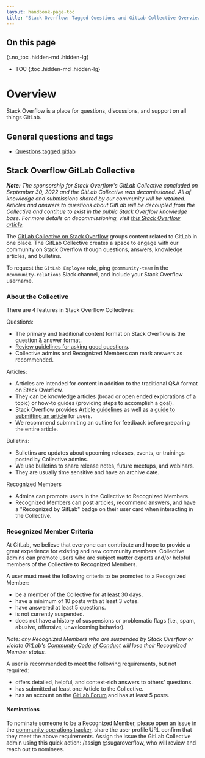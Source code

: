 ```yaml
---
layout: handbook-page-toc
title: "Stack Overflow: Tagged Questions and GitLab Collective Overview"
---
```


## On this page
{:.no_toc .hidden-md .hidden-lg}

- TOC
{:toc .hidden-md .hidden-lg}

# Overview

Stack Overflow is a place for questions, discussions, and support on all things GitLab.

## General questions and tags 

- [Questions tagged gitlab](https://stackoverflow.com/questions/tagged/gitlab)

## Stack Overflow GitLab Collective

***Note:** The sponsorship for Stack Overflow's GitLab Collective concluded on September 30, 2022 and the GitLab Collective was decomissioned. All of knowledge and submissions shared by our community will be retained. Articles and answers to questions about GitLab will be decoupled from the Collective and continue to exist in the public Stack Overflow knowledge base. For more details on decommissioning, visit [this Stack Overflow article](https://stackoverflow.com/help/collectives-decommissioned).*

The [GitLab Collective on Stack Overflow](https://stackoverflow.com/collectives/gitlab) groups content related to GitLab in one place. The GitLab Collective creates a space to engage with our community on Stack Overflow though questions, answers, knowledge articles, and bulletins.

To request the `GitLab Employee` role, ping `@community-team` in the `#community-relations` Slack channel, and include your Stack Overflow username.

### About the Collective

There are 4 features in Stack Overflow Collectives:  

Questions:
* The primary and traditional content format on Stack Overflow is the question & answer format.
* [Review guidelines for asking good questions](https://stackoverflow.com/help/how-to-ask).
* Collective admins and Recognized Members can mark answers as recommended.

Articles:
* Articles are intended for content in addition to the traditional Q&A format on Stack Overflow. 
* They can be knowledge articles (broad or open ended explorations of a topic) or how-to guides (providing steps to accomplish a goal).
* Stack Overflow provides [Article guidelines](https://stackoverflow.com/help/article-guidelines) as well as a [guide to submitting an article](https://stackoverflow.com/help/propose-article) for users. 
* We recommend submmiting an outline for feedback before preparing the entire article.

Bulletins:
* Bulletins are updates about upcoming releases, events, or trainings posted by Collective admins. 
* We use bulletins to share release notes, future meetups, and webinars.
* They are usually time sensitive and have an archive date.

Recognized Members
* Admins can promote users in the Collective to Recognized Members. 
* Recognized Members can post articles, recommend answers, and have a "Recognized by GitLab" badge on their user card when interacting in the Collective.

### Recognized Member Criteria

At GitLab, we believe that everyone can contribute and hope to provide a great experience for existing and new community members. Collective admins can promote users who are subject matter experts and/or helpful members of the Collective to Recognized Members.  

A user must meet the following criteria to be promoted to a Recognized Member:
* be a member of the Collective for at least 30 days.
* have a minimum of 10 posts with at least 3 votes.
* have answered at least 5 questions.
* is not currently suspended.
* does not have a history of suspensions or problematic flags (i.e., spam, abusive, offensive, unwelcoming behavior).

_Note: any Recognized Members who are suspended by Stack Overflow or violate GitLab's [Community Code of Conduct](https://about.gitlab.com/community/contribute/code-of-conduct/) will lose their Recognized Member status._

A user is recommended to meet the following requirements, but not required:
* offers detailed, helpful, and context-rich answers to others' questions.
* has submitted at least one Article to the Collective.
* has an account on the [GitLab Forum](https://forum.gitlab.com/) and has at least 5 posts.

#### Nominations

To nominate someone to be a Recognized Member, please open an issue in the [community operations tracker](https://gitlab.com/gitlab-com/marketing/community-relations/community-operations/community-operations/-/issues/new), share the user profile URL confirm that they meet the above requirements. Assign the issue the GitLab Collective admin using this quick action: /assign @sugaroverflow, who will review and reach out to nominees.
